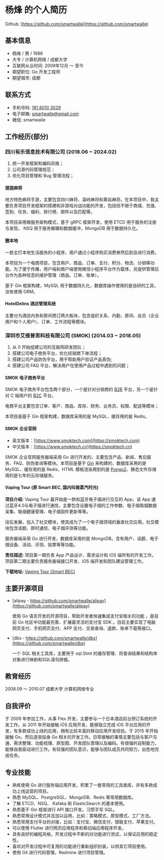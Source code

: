 # 杨烽 的个人简历

Github: [https://github.com/smartwalle](https://github.com/smartwalle)

## 基本信息

* 杨烽 / 男 / 1988
* 大专 / 计算机网络 / 成都大学
* 互联网从业时间: 2009年12月 ～ 至今
* 期望职位: Go 开发工程师
* 期望城市: 成都

## 联系方式

* 手机号码: <a href="tel:18180103029">181 8010 3029</a>
* 电子邮箱: <smartwalle@gmail.com>
* 微信: smartwalle

## 工作经历(部分)

### 四川有乐信息技术有限公司 (2018.06 ~ 2024.02)

1. 统一开发框架和编码风格；
2. 公司源代码管理规范；
3. 优化项目管理和 Bug 管理流程；

#### 搓搓麻将

地方特色麻将手游，主要包含四川麻将、温岭麻将和黄岩麻将。在本项目中，我主要负责项目开发框架的搭建和非游戏对战功能的开发，包括但不限于商城、充值、签到、任务、福利、排行榜、邮件以及匹配等。

本项目采用微服务架构模式，基于 gRPC 框架开发，使用 ETCD 用于服务的注册与发现， NSQ 用于服务解耦和数据缓冲，MongoDB 用于数据持久化。

#### 圈本地

一款主打本地生活服务的小程序，用户通过小程序购买消费券然后到店进行消费。

本项目为一个电商项目，包含用户、商品、订单、支付、积分、物流、分销等功能。为了便于传播，用户端和商户端使用微信小程序平台作为载体，另提供管理后台作为各种信息的维护管理（商品、订单、账单）。

基于 Gin 框架构建，MySQL 用于数据持久化，数据库操作使用的是自研的工具，没有使用 ORM。

#### HotelDelins 酒店管理系统

主要分为酒店内务和房间预订两大板块，包含组织关系、内勤、房间、会员（企业用户和个人用户）、订单、工作流程等模块。

### 深圳市艾维普思科技有限公司 (SMOK) (2014.03 ~ 2018.05)

1. 从 0 开始组建公司的互联网研发团队；
2. 搭建公司电子商务平台，优化经销商下单流程；
3. 搭建公司产品防伪平台，用于帮助用户验证产品真伪;
4. 搭建公司 FAQ 平台，解决用户在使用产品过程中遇到的问题；

#### SMOK 电子商务平台

SMOK 电子商务平台包含两个部分，一个是针对分销商的 [B2B](https://order.smoktech.com/) 平台，另一个是针对 C 端用户的 [B2C](https://store.smoktech.com/) 平台。

电商平台主要包含订单、客户、商品、库存、财务、业务员、权限、配送等模块；

本项目是基于 Gin 框架构建，数据库采用的是 MySQL、缓存用的是 Redis。

#### SMOK 企业官网

* 英文版本：[https://www.smoktech.com](https://smoktech.com)
* 中文版本：[https://www.smoktech.cn](https://smoktech.cn)

SMOK 企业官网服务器端采用 Go 进行开发的，主要包含产品、新闻、售后服务、FAQ、防伪查询等模块。本项目是基于 [Gin](https://github.com/gin-gonic/gin) 来构建的，数据库采用的是 MySQL、缓存用的是 Redis、HTML 模板渲染用到的是 [Pongo2](https://github.com/flosch/pongo2)、静态文件存储用的是七年的云存储服务。

#### Vaping Tour (原 Smart BEC, 国内叫做蒸汽时光)

**项目介绍:** Vaping Tour 最开始是一款和蓝牙电子烟进行交互的 App，该 App 通过蓝牙4.0与电子烟进行通信，主要包含设置电子烟的工作参数、电子烟吸烟数据采集、吸烟健康管理、电子烟固件更新等等。
 
往后发展，加入了社交模块，使其成为了一个电子烟领域的垂直社交应用。社交模块包含话题、即时通信、电子烟评测等功能。

服务器端采用 Go 进行开发，数据库采用的是 MongoDB。含有用户、话题、电子烟设备、活动、评测、投票等等功能。

**责任描述:** 项目第一期负责 App 产品设计、需求设计和 iOS 端所有的开发工作。项目第二期主要负责服务器端接口开发、iOS 端开发和团队建设管理工作。

**下载地址:** [Vaping Tour (Smart BEC)](https://m.vapingtour.com)

## 主要开源项目
* [alipay - https://github.com/smartwalle/alipay](https://github.com/smartwalle/alipay)

	使用 Go  语言开发的开源项目，帮助开发者快速集成支付宝相关的功能 ，是目前 Go  社区中功能最完善、扩展最灵活的支付宝 SDK 。目前主要实现了电脑网页支付、手机网页支付、APP  支付、交易查询、退款、账单下载等接口。

* [dbs - https://github.com/smartwalle/dbs](https://github.com/smartwalle/dbs)

	一个 SQL 相关工具库，主要用于 sql.Stmt 的缓存管理、将查询结果和结构体对象进行映射和SQL语句拼接。

## 教育经历

2008.09 ～ 2010.07 成都大学 计算机网络专业

## 自我评价

于 2009 年参加工作，从事 Flex 开发，主要参与一个日本酒店前台预订系统的开发工作。从 2011 年开始接触 iOS 应用开发，能够独立完成 iOS 平台应用的开发，有多款成功上线的应用，拥有比较丰富的移动应用开发经验。于 2015 年开始接触 Go，然后逐渐投身 Go 相关的开发工作。日常接触的事情主要包括与客户沟通、需求整理、功能梳理、原型图、开发团队管理以及编码。有很强的自制能力，能够自我驱动进行工作。有较强的团队意识，能够与团队成员共同努力，出色地完成任务。

## 专业技能
* 熟练使用 Go 进行服务端应用开发，积累了一套常用的工具类库，并有多款成功上线运营的项目。
* 熟悉 MySQL、PostgreSQL、MongoDB、Redis 等常用数据库。
* 了解 ETCD、NSQ、 Kafaka 和 ElasticSearch 的基本使用。
* 熟悉基于 Gin 框架进行 API 接口开发，习惯手写 SQL。
* 熟悉常用设计模式并且加以运用，比如：策略模式、原型模式、工厂方法。
* 熟悉常用支付平台的对接，比如：支付宝、微信支付、银联支付、苹果支付。
* 可以使用 Flutter 进行网页应用程序和移动端应用程序开发。
* 具有良好的编程风格，开发过程中不断的对功能进行测试，以保证应用的稳定性。
* 喜欢对开发过程中可复用的功能进行重新组织封装，以供其它项目使用。
* 使用 Git 进行代码管理，Redmine 进行项目管理。